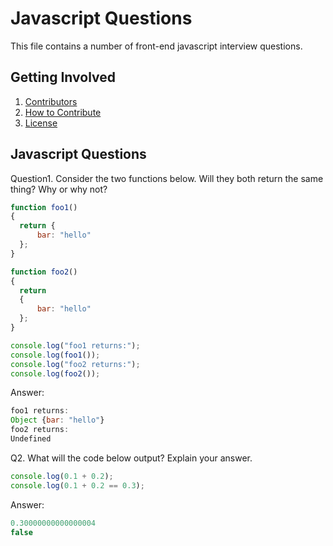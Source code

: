# Javascript Questions

This file contains a number of front-end javascript interview questions.

## Getting Involved

  1. [Contributors](#contributors)
  1. [How to Contribute](https://github.com/danlex/javascript-questions/edit/master/CONTRIBUTING.md)
  1. [License](https://github.com/danlex/javascript-questions/blob/master/LICENSE)

## Javascript Questions
Question1. Consider the two functions below. Will they both return the same thing? Why or why not?
```javascript
function foo1()
{
  return {
      bar: "hello"
  };
}

function foo2()
{
  return
  {
      bar: "hello"
  };
}

console.log("foo1 returns:");
console.log(foo1());
console.log("foo2 returns:");
console.log(foo2());
```
Answer:
```javascript
foo1 returns:
Object {bar: "hello"}
foo2 returns:
Undefined
```

Q2. What will the code below output? Explain your answer.
```javascript
console.log(0.1 + 0.2);
console.log(0.1 + 0.2 == 0.3);
```
Answer:
```javascript
0.30000000000000004
false
```
